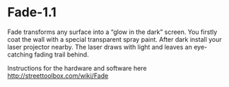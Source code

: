 Fade-1.1
========
Fade transforms any surface into a “glow in the dark” screen. You firstly coat the wall with a special transparent spray paint. After dark install your laser projector nearby. The laser draws with light and leaves an eye-catching fading trail behind.

Instructions for the hardware and software here http://streettoolbox.com/wiki/Fade
